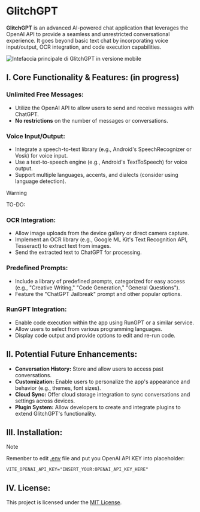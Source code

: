 # GlitchGPT

**GlitchGPT** is an advanced AI-powered chat application that leverages the OpenAI API to provide a seamless and unrestricted conversational experience. It goes beyond basic text chat by incorporating voice input/output, OCR integration, and code execution capabilities.

![Intefaccia principale di GlitchGPT in versione mobile](https://github.com/user-attachments/assets/a0cb2006-3f00-42f7-af20-8adccfa4a872)

## I. Core Functionality & Features: (in progress)

### Unlimited Free Messages:

* Utilize the OpenAI API to allow users to send and receive messages with ChatGPT.
* **No restrictions** on the number of messages or conversations.

### Voice Input/Output:

* Integrate a speech-to-text library (e.g., Android's SpeechRecognizer or Vosk) for voice input.
* Use a text-to-speech engine (e.g., Android's TextToSpeech) for voice output.
* Support multiple languages, accents, and dialects (consider using language detection).


> [!WARNING]
> TO-DO:


### OCR Integration:

* Allow image uploads from the device gallery or direct camera capture.
* Implement an OCR library (e.g., Google ML Kit's Text Recognition API, Tesseract) to extract text from images.
* Send the extracted text to ChatGPT for processing.

### Predefined Prompts:

* Include a library of predefined prompts, categorized for easy access (e.g., "Creative Writing," "Code Generation," "General Questions").
* Feature the "ChatGPT Jailbreak" prompt and other popular options.

### RunGPT Integration:

* Enable code execution within the app using RunGPT or a similar service.
* Allow users to select from various programming languages.
* Display code output and provide options to edit and re-run code.

## II. Potential Future Enhancements:

* **Conversation History:** Store and allow users to access past conversations.
* **Customization:**  Enable users to personalize the app's appearance and behavior (e.g., themes, font sizes).
* **Cloud Sync:**  Offer cloud storage integration to sync conversations and settings across devices.
* **Plugin System:** Allow developers to create and integrate plugins to extend GlitchGPT's functionality.

## III. Installation:

> [!NOTE]
> Remenber to edit [.env](.env) file and put you OpenAI API KEY  into placeholder:

```
VITE_OPENAI_API_KEY="INSERT_YOUR:OPENAI_API_KEY_HERE"
```

## IV. License:

This project is licensed under the [MIT License](LICENSE). 
